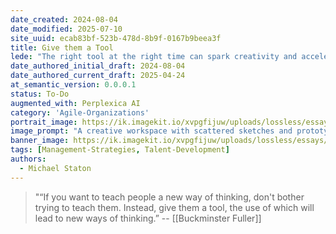 ```yaml
---
date_created: 2024-08-04
date_modified: 2025-07-10
site_uuid: ecab83bf-523b-478d-8b9f-0167b9beea3f
title: Give them a Tool
lede: "The right tool at the right time can spark creativity and accelerate progress."
date_authored_initial_draft: 2024-08-04
date_authored_current_draft: 2025-04-24
at_semantic_version: 0.0.0.1
status: To-Do
augmented_with: Perplexica AI
category: 'Agile-Organizations'
portrait_image: https://ik.imagekit.io/xvpgfijuw/uploads/lossless/essays/2025-05-04_portraitimage_Give-them-a-Tool_8c93d229-61ab-4cea-88eb-825b4dd72581_rbHlYLUJY.jpg
image_prompt: "A creative workspace with scattered sketches and prototypes, a person handing a glowing digital tool to a colleague, and ideas visually blossoming in the background. The mood is inventive and collaborative."
banner_image: https://ik.imagekit.io/xvpgfijuw/uploads/lossless/essays/2025-05-04_bannerimage_Give-them-a-Tool_538f4965-1f9a-4247-bab8-5d825e9efaef_uEbWteqpO.jpg
tags: [Management-Strategies, Talent-Development]
authors:
  - Michael Staton
---
```


>"“If you want to teach people a new way of thinking, don't bother trying to teach them. Instead, give them a tool, the use of which will lead to new ways of thinking.” -- [[Buckminster Fuller]]
>
